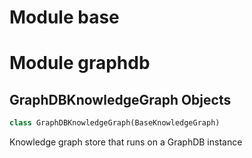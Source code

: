 <a name="base"></a>
# Module base

<a name="graphdb"></a>
# Module graphdb

<a name="graphdb.GraphDBKnowledgeGraph"></a>
## GraphDBKnowledgeGraph Objects

```python
class GraphDBKnowledgeGraph(BaseKnowledgeGraph)
```

Knowledge graph store that runs on a GraphDB instance

